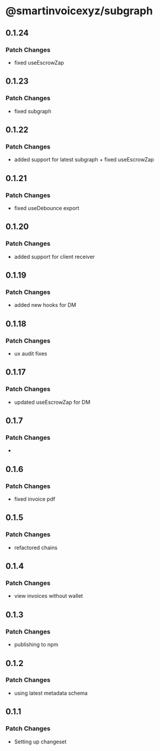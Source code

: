 # @smartinvoicexyz/subgraph

## 0.1.24

### Patch Changes

- fixed useEscrowZap

## 0.1.23

### Patch Changes

- fixed subgraph

## 0.1.22

### Patch Changes

- added support for latest subgraph + fixed useEscrowZap

## 0.1.21

### Patch Changes

- fixed useDebounce export

## 0.1.20

### Patch Changes

- added support for client receiver

## 0.1.19

### Patch Changes

- added new hooks for DM

## 0.1.18

### Patch Changes

- ux audit fixes

## 0.1.17

### Patch Changes

- updated useEscrowZap for DM

## 0.1.7

### Patch Changes

-

## 0.1.6

### Patch Changes

- fixed invoice pdf

## 0.1.5

### Patch Changes

- refactored chains

## 0.1.4

### Patch Changes

- view invoices without wallet

## 0.1.3

### Patch Changes

- publishing to npm

## 0.1.2

### Patch Changes

- using latest metadata schema

## 0.1.1

### Patch Changes

- Setting up changeset
